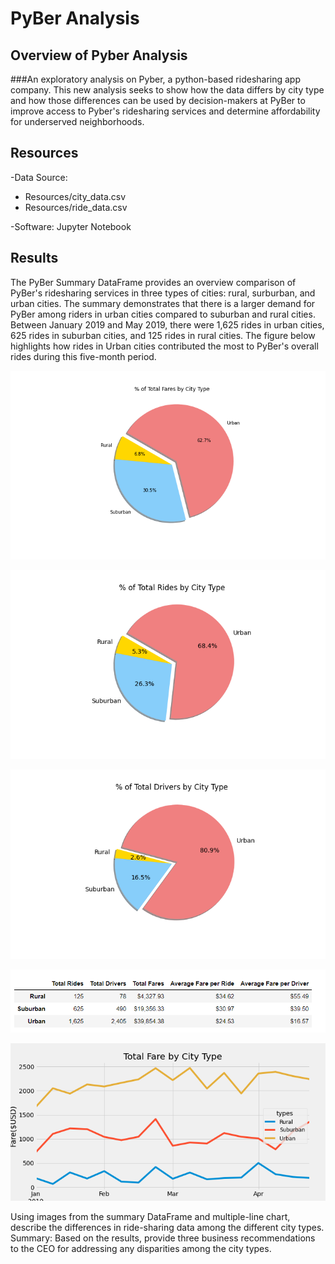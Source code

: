 # PyBer Analysis

## Overview of Pyber Analysis
###An exploratory analysis on Pyber, a python-based ridesharing app company. This new analysis seeks to show how the data differs by city type and how those differences can be used by decision-makers at PyBer to improve access to Pyber's ridesharing services and determine affordability for underserved neighborhoods. 

## Resources
-Data Source: 
* Resources/city_data.csv  
* Resources/ride_data.csv

-Software: Jupyter Notebook


## Results
The PyBer Summary DataFrame provides an overview comparison of PyBer's ridesharing services in three types of cities: rural, surburban, and urban cities. The summary demonstrates that there is a larger demand for PyBer among riders in urban cities compared to suburban and rural cities. Between January 2019 and May 2019, there were 1,625 rides in urban cities, 625 rides in suburban cities, and 125 rides in rural cities. The figure below highlights how rides in Urban cities contributed the most to PyBer's overall rides during this five-month period.


![analysis/Fig5.png](analysis/Fig5.png)

![analysis/Fig6.png](analysis/Fig6.png)

![analysis/Fig7.png](analysis/Fig7.png)

![analysis/pyber_data_summary.png](analysis/pyber_data_summary.png)

![analysis/PyBer_fare_summary.png](analysis/PyBer_fare_summary.png)


Using images from the summary DataFrame and multiple-line chart, describe the differences in ride-sharing data among the different city types.
Summary: Based on the results, provide three business recommendations to the CEO for addressing any disparities among the city types.
